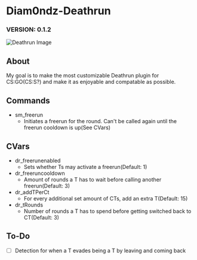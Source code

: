 # Diam0ndz-Deathrun
### VERSION: 0.1.2
![Deathrun Image](https://i.imgur.com/2BfQdUA.png)

## About
My goal is to make the most customizable Deathrun plugin for CS:GO(CS:S?) and make it as enjoyable and compatable as possible.
## Commands
- sm_freerun
  - Initiates a freerun for the round. Can't be called again until the freerun cooldown is up(See CVars)
## CVars
- dr_freerunenabled
  - Sets whether Ts may activate a freerun(Default: 1)
- dr_freeruncooldown
  - Amount of rounds a T has to wait before calling another freerun(Default: 3)
- dr_addTPerCt
  - For every additional set amount of CTs, add an extra T(Default: 15)
- dr_tRounds
  - Number of rounds a T has to spend before getting switched back to CT(Default: 3)
## To-Do
- [ ] Detection for when a T evades being a T by leaving and coming back